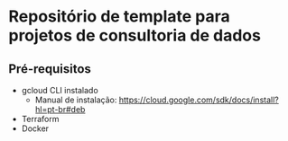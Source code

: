 # Repositório de template para projetos de consultoria de dados

## Pré-requisitos
- gcloud CLI instalado
    - Manual de instalação: https://cloud.google.com/sdk/docs/install?hl=pt-br#deb
- Terraform
- Docker
